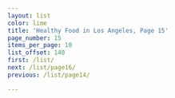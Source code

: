 ```yaml
---
layout: list
color: lime
title: 'Healthy Food in Los Angeles, Page 15'
page_number: 15
items_per_page: 10
list_offset: 140
first: /list/
next: /list/page16/
previous: /list/page14/

---
```

